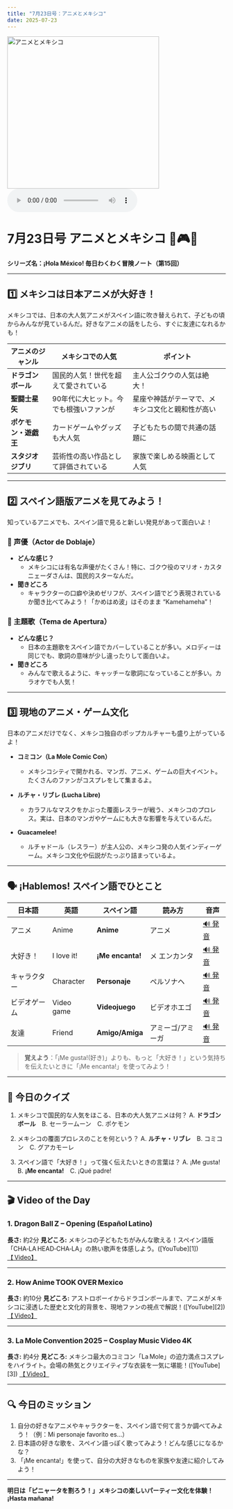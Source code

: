 ```yaml
---
title: "7月23日号：アニメとメキシコ"
date: 2025-07-23
---
```


<img src="/mexico-articles/assets/2025-07-23-comic.png" alt="アニメとメキシコ" width="350" />

<audio controls>
  <source src="/mexico-articles/assets/2025-07-23-sound.wav" type="audio/wav">
  お使いのブラウザはオーディオ要素をサポートしていません。
</audio>

# 7月23日号 アニメとメキシコ 🐲🎮🎌
**シリーズ名：¡Hola México! 毎日わくわく冒険ノート（第15回）**

---

## 1️⃣ メキシコは日本アニメが大好き！

メキシコでは、日本の大人気アニメがスペイン語に吹き替えられて、子どもの頃からみんなが見ているんだ。好きなアニメの話をしたら、すぐに友達になれるかも！

| アニメのジャンル | メキシコでの人気 | ポイント |
|----------------|----------------|----------|
| **ドラゴンボール** | 国民的人気！世代を超えて愛されている | 主人公ゴクウの人気は絶大！ |
| **聖闘士星矢** | 90年代に大ヒット。今でも根強いファンが | 星座や神話がテーマで、メキシコ文化と親和性が高い |
| **ポケモン・遊戯王** | カードゲームやグッズも大人気 | 子どもたちの間で共通の話題に |
| **スタジオジブリ** | 芸術性の高い作品として評価されている | 家族で楽しめる映画として人気 |

---

## 2️⃣ スペイン語版アニメを見てみよう！

知っているアニメでも、スペイン語で見ると新しい発見があって面白いよ！

### 🎤 **声優（Actor de Doblaje）**
- **どんな感じ？**
  - メキシコには有名な声優がたくさん！特に、ゴクウ役のマリオ・カスタニェーダさんは、国民的スターなんだ。
- **聞きどころ**
  - キャラクターの口癖や決めゼリフが、スペイン語でどう表現されているか聞き比べてみよう！「かめはめ波」はそのまま “Kamehameha”！

### 🎵 **主題歌（Tema de Apertura）**
- **どんな感じ？**
  - 日本の主題歌をスペイン語でカバーしていることが多い。メロディーは同じでも、歌詞の意味が少し違ったりして面白いよ。
- **聞きどころ**
  - みんなで歌えるように、キャッチーな歌詞になっていることが多い。カラオケでも人気！

---

## 3️⃣ 現地のアニメ・ゲーム文化

日本のアニメだけでなく、メキシコ独自のポップカルチャーも盛り上がっているよ！

- **コミコン（La Mole Comic Con）**
  - メキシコシティで開かれる、マンガ、アニメ、ゲームの巨大イベント。たくさんのファンがコスプレをして集まるよ。

- **ルチャ・リブレ (Lucha Libre)**
  - カラフルなマスクをかぶった覆面レスラーが戦う、メキシコのプロレス。実は、日本のマンガやゲームにも大きな影響を与えているんだ。

- **Guacamelee!**
  - ルチャドール（レスラー）が主人公の、メキシコ発の人気インディーゲーム。メキシコ文化や伝説がたっぷり詰まっているよ。

---

## 🗣️ ¡Hablemos! スペイン語でひとこと

| 日本語 | 英語 | スペイン語 | 読み方 | 音声 |
|--------|------|------------|--------|------|
| アニメ | Anime | **Anime** | アニメ | [🔊 発音](https://www.spanishdict.com/pronunciation/anime) |
| 大好き！ | I love it! | **¡Me encanta!** | メ エンカンタ | [🔊 発音](https://www.spanishdict.com/pronunciation/me%20encanta) |
| キャラクター | Character | **Personaje** | ペルソナヘ | [🔊 発音](https://www.spanishdict.com/pronunciation/personaje) |
| ビデオゲーム | Video game | **Videojuego** | ビデオホエゴ | [🔊 発音](https://www.spanishdict.com/pronunciation/videojuego) |
| 友達 | Friend | **Amigo/Amiga** | アミーゴ/アミーガ | [🔊 発音](https://www.spanishdict.com/pronunciation/amigo) |

> **覚えよう**：「¡Me gusta!(好き)」よりも、もっと「大好き！」という気持ちを伝えたいときに「¡Me encanta!」を使ってみよう！

---

## 🎲 今日のクイズ

1. メキシコで国民的な人気をほこる、日本の大人気アニメは何？
   A. **ドラゴンボール**　B. セーラームーン　C. ポケモン

2. メキシコの覆面プロレスのことを何という？
   A. **ルチャ・リブレ**　B. コミコン　C. グアカモーレ

3. スペイン語で「大好き！」って強く伝えたいときの言葉は？
   A. ¡Me gusta!　B. **¡Me encanta!**　C. ¡Qué padre!

---

## 🎬 Video of the Day

### 1. **Dragon Ball Z – Opening (Español Latino)**

**長さ:** 約2分
**見どころ:** メキシコの子どもたちがみんな歌える！スペイン語版「CHA‑LA HEAD‑CHA‑LA」の熱い歌声を体感しよう。([YouTube][1])
[【 Video】](https://www.youtube.com/watch?v=bStMFmAWvR0)

---

### 2. **How Anime TOOK OVER Mexico**

**長さ:** 約10分
**見どころ:** アストロボーイからドラゴンボールまで、アニメがメキシコに浸透した歴史と文化的背景を、現地ファンの視点で解説！([YouTube][2])
[【 Video】](https://www.youtube.com/watch?v=rzykjct08C0)

---

### 3. **La Mole Convention 2025 – Cosplay Music Video 4K**

**長さ:** 約4分
**見どころ:** メキシコ最大のコミコン「La Mole」の迫力満点コスプレをハイライト。会場の熱気とクリエイティブな衣装を一気に堪能！([YouTube][3])
[【 Video】](https://www.youtube.com/watch?v=RA6hYxziAGw)

---

## 🔍 今日のミッション

1. 自分の好きなアニメやキャラクターを、スペイン語で何て言うか調べてみよう！（例：Mi personaje favorito es...）
2. 日本語の好きな歌を、スペイン語っぽく歌ってみよう！どんな感じになるかな？
3. 「¡Me encanta!」を使って、自分の大好きなものを家族や友達に紹介してみよう！

---

**明日は「ピニャータを割ろう！」メキシコの楽しいパーティー文化を体験！ ¡Hasta mañana!**
